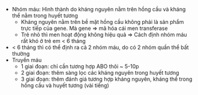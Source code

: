 - Nhóm máu: Hình thành do kháng nguyên nằm trên hồng cầu và kháng thể nằm trong huyết tương  
	- Kháng nguyên nằm trên bề mặt hồng cầu không phải là sản phẩm trực tiếp của gene. Mà gene => mã hóa cái men transferase  
	- Trẻ nhỏ thì men hoạt động không hiệu quả => Cách định nhóm máu rất khó ở trẻ em < 6 tháng    
- < 6 tháng thì có thể định ra cả 2 nhóm máu, do có 2 nhóm quần thể bất thường  
- Truyền máu  
	- 1 giai đoạn: chỉ cần tương hợp ABO thôi ~ 5-10p  
	- 2 giai đoạn: thêm sàng lọc các kháng nguyên trong huyết tương  
	- 3 giai đoạn: thêm đánh giá tương hợp kháng nguyên, kháng thể trong hồng cầu và huyết tương (vài tiếng)  
  
